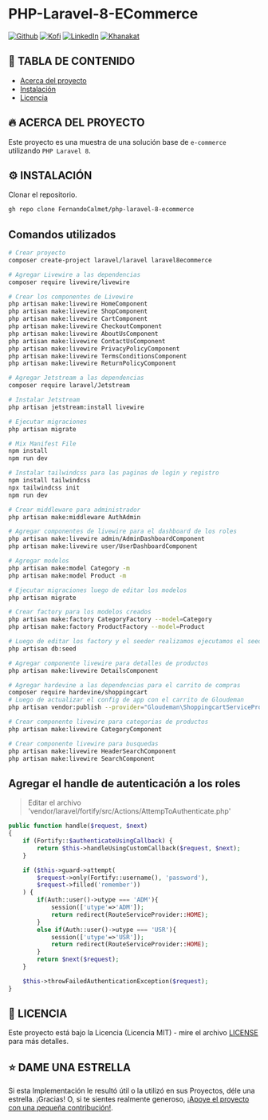 # PHP-Laravel-8-ECommerce

[![Github][github-shield]][github-url]
[![Kofi][kofi-shield]][kofi-url]
[![LinkedIn][linkedin-shield]][linkedin-url]
[![Khanakat][khanakat-shield]][khanakat-url]

## 📓 TABLA DE CONTENIDO

* [Acerca del proyecto](#acerca-del-proyecto)
* [Instalación](#instalación)
* [Licencia](#licencia)

## 🔥 ACERCA DEL PROYECTO

Este proyecto es una muestra de una solución base de `e-commerce` utilizando `PHP Laravel 8`.

## ⚙️ INSTALACIÓN

Clonar el repositorio.

```bash
gh repo clone FernandoCalmet/php-laravel-8-ecommerce
```

## Comandos utilizados

```bash
# Crear proyecto
composer create-project laravel/laravel laravel8ecommerce

# Agregar Livewire a las dependencias
composer require livewire/livewire

# Crear los componentes de Livewire
php artisan make:livewire HomeComponent
php artisan make:livewire ShopComponent
php artisan make:livewire CartComponent
php artisan make:livewire CheckoutComponent
php artisan make:livewire AboutUsComponent
php artisan make:livewire ContactUsComponent
php artisan make:livewire PrivacyPolicyComponent
php artisan make:livewire TermsConditionsComponent
php artisan make:livewire ReturnPolicyComponent

# Agregar Jetstream a las dependencias
composer require laravel/Jetstream

# Instalar Jetstream
php artisan jetstream:install livewire

# Ejecutar migraciones
php artisan migrate

# Mix Manifest File
npm install
npm run dev

# Instalar tailwindcss para las paginas de login y registro
npm install tailwindcss
npx tailwindcss init
npm run dev

# Crear middleware para administrador
php artisan make:middleware AuthAdmin

# Agregar componentes de livewire para el dashboard de los roles
php artisan make:livewire admin/AdminDashboardComponent
php artisan make:livewire user/UserDashboardComponent

# Agregar modelos
php artisan make:model Category -m
php artisan make:model Product -m

# Ejecutar migraciones luego de editar los modelos
php artisan migrate

# Crear factory para los modelos creados
php artisan make:factory CategoryFactory --model=Category
php artisan make:factory ProductFactory --model=Product

# Luego de editar los factory y el seeder realizamos ejecutamos el seed
php artisan db:seed

# Agregar componente livewire para detalles de productos
php artisan make:livewire DetailsComponent

# Agregar hardevine a las dependencias para el carrito de compras
composer require hardevine/shoppingcart
# Luego de actualizar el config de app con el carrito de Gloudeman
php artisan vendor:publish --provider="Gloudeman\ShoppingcartServiceProvider" --tag="config"

# Crear componente livewire para categorias de productos
php artisan make:livewire CategoryComponent

# Crear componente livewire para busquedas
php artisan make:livewire HeaderSearchComponent
php artisan make:livewire SearchComponent
```

## Agregar el handle de autenticación a los roles

> Editar el archivo 'vendor/laravel/fortify/src/Actions/AttempToAuthenticate.php'

```php
public function handle($request, $next)
{
    if (Fortify::$authenticateUsingCallback) {
        return $this->handleUsingCustomCallback($request, $next);
    }

    if ($this->guard->attempt(
        $request->only(Fortify::username(), 'password'),
        $request->filled('remember'))
    ) {
        if(Auth::user()->utype === 'ADM'){
            session(['utype'=>'ADM']);
            return redirect(RouteServiceProvider::HOME);
        }
        else if(Auth::user()->utype === 'USR'){
            session(['utype'=>'USR']);
            return redirect(RouteServiceProvider::HOME);
        }
        return $next($request);
    }

    $this->throwFailedAuthenticationException($request);
}
```

## 📄 LICENCIA

Este proyecto está bajo la Licencia (Licencia MIT) - mire el archivo [LICENSE](LICENSE) para más detalles.

## ⭐️ DAME UNA ESTRELLA

Si esta Implementación le resultó útil o la utilizó en sus Proyectos, déle una estrella. ¡Gracias! O, si te sientes realmente generoso, [¡Apoye el proyecto con una pequeña contribución!](https://ko-fi.com/fernandocalmet).

<!--- reference style links --->
[github-shield]: https://img.shields.io/badge/-@fernandocalmet-%23181717?style=flat-square&logo=github
[github-url]: https://github.com/fernandocalmet
[kofi-shield]: https://img.shields.io/badge/-@fernandocalmet-%231DA1F2?style=flat-square&logo=kofi&logoColor=ff5f5f
[kofi-url]: https://ko-fi.com/fernandocalmet
[linkedin-shield]: https://img.shields.io/badge/-fernandocalmet-blue?style=flat-square&logo=Linkedin&logoColor=white&link=https://www.linkedin.com/in/fernandocalmet
[linkedin-url]: https://www.linkedin.com/in/fernandocalmet
[khanakat-shield]: https://img.shields.io/badge/khanakat.com-brightgreen?style=flat-square
[khanakat-url]: https://khanakat.com
"# pagina-e-commerce" 

